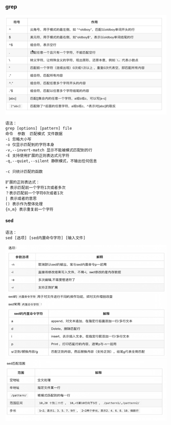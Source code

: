 ### grep

![](photo/Pasted%20image%2020221202222349.png)
```text
语法：
grep [options] [pattern] file
命令  参数  匹配模式 文件数据
-i 忽略大小写
-o 仅显示匹配到的字符本身
-v,--invert-match 显示不能被模式匹配到的行
-E 支持使用扩展的正则表达式元字符
-q,--quiet,--silent 静默模式，不输出任何信息

-c 只统计匹配的函数

扩展的正则表达式：
+ 表示匹配前一个字符1次或者多次
？表示匹配前一个字符0次或者1次
| 表示或者的意思
() 表示作为整体处理 
{n,m} 表示重复前一个字符
```

#### sed
```
语法：
sed [选项] [sed内置命令字符] [输入文件]
```

![](photo/Pasted%20image%2020221203160151.png)
![](photo/Pasted%20image%2020221203160534.png)


